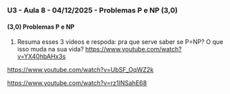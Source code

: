 ### U3 - Aula 8 - 04/12/2025 - Problemas P e NP (3,0)

#### (3,0) Problemas P e NP

1. Resuma esses 3 videos e respoda: pra que serve saber se P=NP? O que isso muda na sua vida?
https://www.youtube.com/watch?v=YX40hbAHx3s

https://www.youtube.com/watch?v=UbSF_OqWZ2k

https://www.youtube.com/watch?v=rz1INSahE68
